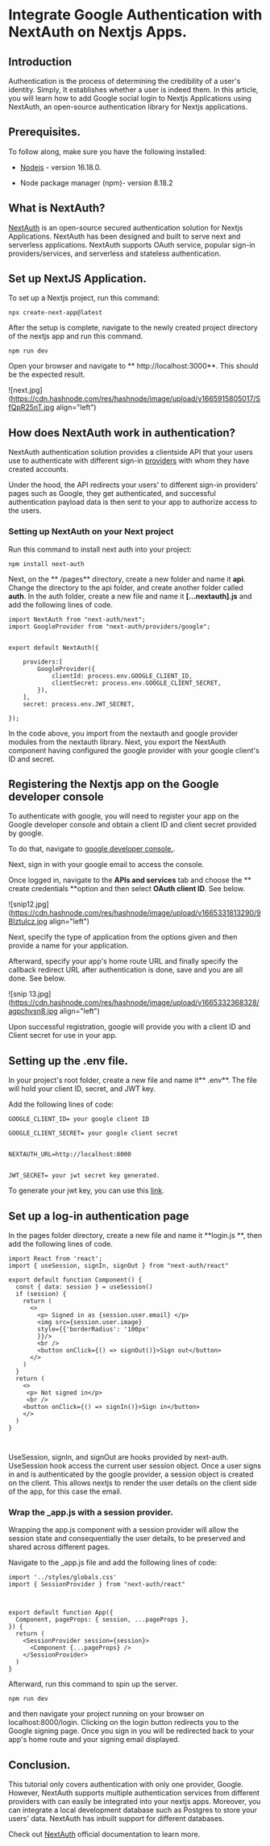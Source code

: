 # Integrate Google Authentication with NextAuth on Nextjs Apps.

## Introduction
 Authentication is the process of determining the credibility of a user's identity. Simply, It establishes whether a user is indeed them. In this article, you will learn how to add Google social login to Nextjs Applications using NextAuth, an open-source authentication library for Nextjs applications. 


## Prerequisites.
To follow along, make sure you have the following installed:

-  [Nodejs](https://nodejs.org/en/) - version 16.18.0.

- Node package manager (npm)- version 8.18.2


## What is NextAuth?
[NextAuth](https://next-auth.js.org/) is an open-source  secured authentication  solution for Nextjs Applications. NextAuth has been designed and built to serve next and serverless applications. NextAuth supports OAuth service, popular sign-in providers/services, and serverless and stateless authentication. 

## Set up NextJS Application.
To set up a Nextjs project, run this command:

```
npx create-next-app@latest

``` 

After the setup is complete, navigate to the newly created project directory of the nextjs app and run this command.
 

```
npm run dev
``` 
Open your browser and navigate to ** http://localhost:3000**. This should be the expected result.


![next.jpg](https://cdn.hashnode.com/res/hashnode/image/upload/v1665915805017/SfQpR25nT.jpg align="left")


## How does NextAuth work in authentication?
NextAuth authentication solution provides a clientside API that your users use to authenticate with different sign-in [providers](https://next-auth.js.org/providers/) with whom they have created accounts. 

Under the hood, the API redirects your users' to different sign-in providers' pages such as Google, they get authenticated, and successful authentication payload data is then sent to your app to authorize access to the users. 



### Setting up NextAuth on your Next project
 Run this command to install  next auth into your project:
```
npm install next-auth
``` 

Next, on the  ** /pages** directory, create a new folder and name it **api**. Change the directory to the api folder, and create another folder called **auth**. In the auth folder, create a new file and name it **[...nextauth].js** and add the following lines of code.


```
import NextAuth from "next-auth/next";
import GoogleProvider from "next-auth/providers/google";


export default NextAuth({
   
    providers:[
        GoogleProvider({
            clientId: process.env.GOOGLE_CLIENT_ID,
            clientSecret: process.env.GOOGLE_CLIENT_SECRET,
        }),
    ],
    secret: process.env.JWT_SECRET,

});

``` 

In the code above, you import from the nextauth and google provider modules from the nextauth library. Next, you export the NextAuth component having configured the google provider with your google client's ID and secret.

## Registering the Nextjs app on the Google developer console
To authenticate with google, you will need to register your app on the Google developer console and obtain a client ID and client secret provided by google.

To do that, navigate to [google developer console.](https://console.cloud.google.com/appeal?project=triple-hour-291520).

Next, sign in with your google email to access the console.

Once logged in, navigate to the **APIs and services** tab and choose the ** create credentials **option and then select **OAuth client ID**. See below.

![snip12.jpg](https://cdn.hashnode.com/res/hashnode/image/upload/v1665331813290/9BIztulcz.jpg align="left")

Next, specify the type of application from the options given and then provide a name for your application.

Afterward,  specify your app's home route URL and finally specify the callback redirect URL after authentication is done, save and you are all done. See below.

![snip 13.jpg](https://cdn.hashnode.com/res/hashnode/image/upload/v1665332368328/agpchvsn8.jpg align="left")

Upon successful registration, google will provide you with a client ID and Client secret for use in your app.

## Setting up the .env file.

In your project's root folder, create a new file and name it** .env**. The file will hold your client ID, secret, and JWT key. 

Add the following lines of code:

```
GOOGLE_CLIENT_ID= your google client ID

GOOGLE_CLIENT_SECRET= your google client secret


NEXTAUTH_URL=http://localhost:8000


JWT_SECRET= your jwt secret key generated.
``` 
To generate your jwt key, you can use this [link]( https://generate-secret.vercel.app/32). 

## Set up  a log-in authentication page 

In the pages folder directory, create a new file and name it **login.js
**, then add the following lines of code.

```
import React from 'react';
import { useSession, signIn, signOut } from "next-auth/react"

export default function Component() {
  const { data: session } = useSession()
  if (session) {
    return (
      <>
        <p> Signed in as {session.user.email} </p>
        <img src={session.user.image} 
        style={{'borderRadius': '100px'
        }}/>
        <br />
        <button onClick={() => signOut()}>Sign out</button>
      </>
    )
  }
  return (
    <>
     <p> Not signed in</p>  
     <br />
    <button onClick={() => signIn()}>Sign in</button>
    </>
  )
}



``` 
UseSession, signIn, and signOut are hooks provided by next-auth. UseSession hook access the current user session object. Once a user signs in and is authenticated by the google provider, a session object is created on the client. This allows nextjs to render the user details on the client side of the app, for this case the email.


### Wrap the _app.js with a session provider.

Wrapping the app.js component with a session provider will allow the session state and consequentially the user details, to be preserved and shared across different pages.

Navigate to the _app.js file and add the following lines of code:

```
import '../styles/globals.css'
import { SessionProvider } from "next-auth/react"



export default function App({
  Component, pageProps: { session, ...pageProps },
}) {
  return (
    <SessionProvider session={session}>
      <Component {...pageProps} />
    </SessionProvider>
  )
}

``` 

Afterward, run this command to spin up the server.
```
npm run dev

``` 
and then navigate your project running on your browser on localhost:8000/login. Clicking on the login button redirects you to the Google signing page. Once you sign in you will be redirected back to your app's home route and your signing email displayed. 

## Conclusion.
This tutorial only covers authentication with only one provider, Google. However, NextAuth supports multiple authentication services from different providers with can easily be integrated into your nextjs apps. Moreover, you can integrate a local development database such as Postgres to store your users' data. NextAuth has inbuilt support for different databases.

Check out [NextAuth](https://next-auth.js.org/) official documentation to learn more.






